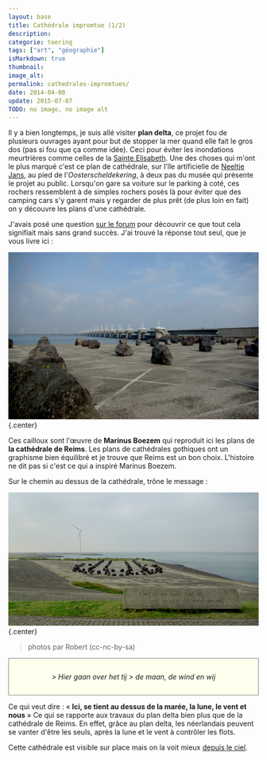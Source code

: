 ```yaml
---
layout: base
title: Cathédrale impromtue (1/2)
description: 
categorie: toering
tags: ["art", "géographie"]
isMarkdown: true
thumbnail: 
image_alt: 
permalink: cathedrales-impromtues/
date: 2014-04-08
update: 2015-07-07
TODO: no image, no image alt
---
```


Il y a bien longtemps, je suis allé visiter **plan delta**, ce projet fou de plusieurs ouvrages ayant pour but de stopper la mer quand elle fait le gros dos (pas si fou que ça comme idée). Ceci pour éviter les inondations meurtrières comme celles de la [Sainte Elisabeth](http://meinamsterdam.nl/dimanche-a-biesbosch). Une des choses qui m'ont le plus marqué c'est ce plan de cathédrale, sur l'île artificielle de [Neeltje Jans](http://fr.wikipedia.org/wiki/Neeltje_Jans), au pied de l'*Oosterscheldekering*, à deux pas du musée qui présente le projet au public. Lorsqu'on gare sa voiture sur le parking à coté, ces rochers ressemblent à de simples rochers posés là pour éviter que des camping cars s'y garent mais y regarder de plus prêt (de plus loin en fait) on y découvre les plans d'une cathédrale.

J'avais posé une question [sur le forum](/le-forum-des-hollandais) pour découvrir ce que tout cela signifiait mais sans grand succès. J'ai trouvé la réponse tout seul, que je vous livre ici :

![stones and delta project at Neeltje-Jans](Neeltje-Jans-delta.jpg){.center}
<!-- gone: http://www.leforum.nl/phpBB/viewtopic.php?f=9&t=6204&p=340670 -->

<!-- gone: ![https://farm1.staticflickr.com/218/518315259_39dffa439d.jpg](la cathédrale de Reims sur Neeltje Jans (photo : Max Froumentin)){.center}  -->

<!--excerpt-->
Ces cailloux sont l'œuvre de **Marinus Boezem** qui reproduit ici les plans de **la cathédrale de Reims**. Les plans de cathédrales gothiques ont un graphisme bien équilibré et je trouve que Reims est un bon choix. L'histoire ne dit pas si c'est ce qui a inspiré Marinus Boezem.

Sur le chemin au dessus de la cathédrale, trône le message :

![Neeltje-Jans Cathedral in stones with message engraved on stone](Neeltje-Jans-cartel.jpg){.center}
> photos par Robert (cc-nc-by-sa)
<!-- https://www.flickr.com/photos/chogenbo/3946438087/ -->

<!-- HTML -->
<div style="border:1px solid grey; background-color:#FFFFEE; padding:15px; font-style:italic; width=530px; text-align:center; padding:2em; font weight:bold;">
<!-- / HTML -->
> Hier gaan over het tij  
> de maan, de wind en wij
<!-- HTML -->
</div>
<!-- / HTML -->

Ce qui veut dire : « **Ici, se tient au dessus de la marée, la lune, le vent et nous** » Ce qui se rapporte aux travaux du plan delta bien plus que de la cathédrale de Reims. En effet, grâce au plan delta, les néerlandais peuvent se vanter d'être les seuls, après la lune et le vent à contrôler les flots.

Cette cathédrale est visible sur place mais on la voit mieux [depuis le ciel](https://maps.google.nl/?ie=UTF8&ll=51.642045,3.712521&spn=0.004348,0.011319&t=h&z=17).


<!-- post notes:
lien cassé
Voir [d'autres photos sur Vulgare|http://www.vulgare.net/2011/01/cathedral-by-marinus-boezem-neeltje-jans-the-netherlands/]. 
http://vleeshal.nl/en/tentoonstellingen/a-volo-d-uccello 
http://maps.google.nl/?ie=UTF8&ll=52.323013,5.319003&spn=0.004466,0.011319&t=h&z=17 
http://www.hotspotholland.nl/fl_kathedralenbos.php 
Groene Kathedraal (1978-1996) van Marinus Boezem.  
http://www.skor.nl/artefact-353-nl.html 
 
hier gaan over het tij de maan de wind en wij
http://www.kerkbroekinwaterland.nl/artikelen/strijdmodel.htm
http://www.volkskrant.nl/archief_gratis/article659329.ece/Een_beetje_eb_en_vloed_voor_de_Biesbosch 

Ed Leeflang
http://www.lab4arch.com/s13.html 
http://www.vulgare.net/2009/11/green-cathedral-marinus-boezem-flevoland-netherlands/ 
http://www.depaviljoens.nl/page/286?lang=en
--->
